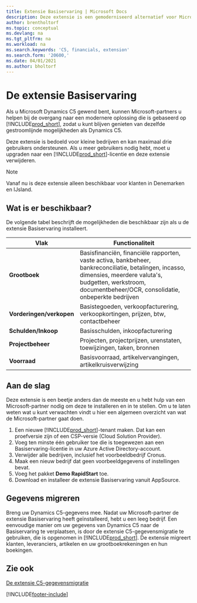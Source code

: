 ```yaml
---
title: Extensie Basiservaring | Microsoft Docs
description: Deze extensie is een gemoderniseerd alternatief voor Microsoft Dynamics C5.
author: brentholtorf
ms.topic: conceptual
ms.devlang: na
ms.tgt_pltfrm: na
ms.workload: na
ms.search.keywords: 'C5, financials, extension'
ms.search.form: '20600,'
ms.date: 04/01/2021
ms.author: bholtorf
---
```


# <a name="the-basic-experience-extension"></a>De extensie Basiservaring

Als u Microsoft Dynamics C5 gewend bent, kunnen Microsoft-partners u helpen bij de overgang naar een modernere oplossing die is gebaseerd op [!INCLUDE[prod_short](includes/prod_short.md)], zodat u kunt blijven genieten van dezelfde gestroomlijnde mogelijkheden als Dynamics C5.

Deze extensie is bedoeld voor kleine bedrijven en kan maximaal drie gebruikers ondersteunen. Als u meer gebruikers nodig hebt, moet u upgraden naar een [!INCLUDE[prod_short](includes/prod_short.md)]-licentie en deze extensie verwijderen.

> [!NOTE]
> Vanaf nu is deze extensie alleen beschikbaar voor klanten in Denemarken en IJsland.

## <a name="whats-available"></a>Wat is er beschikbaar?

De volgende tabel beschrijft de mogelijkheden die beschikbaar zijn als u de extensie Basiservaring installeert.

|Vlak  |Functionaliteit  |
|---------|---------|
|**Grootboek** |Basisfinanciën, financiële rapporten, vaste activa, bankbeheer, bankreconciliatie, betalingen, incasso, dimensies, meerdere valuta's, budgetten, werkstroom, documentbeheer/OCR, consolidatie, onbeperkte bedrijven|
|**Vorderingen/verkopen** |Basistegoeden, verkoopfacturering, verkoopkortingen, prijzen, btw, contactbeheer |
|**Schulden/Inkoop** |Basisschulden, inkoopfacturering |
|**Projectbeheer** |Projecten, projectprijzen, urenstaten, toewijzingen, taken, bronnen |
|**Voorraad** |Basisvoorraad, artikelvervangingen, artikelkruisverwijzing |

## <a name="getting-started"></a>Aan de slag

Deze extensie is een beetje anders dan de meeste en u hebt hulp van een Microsoft-partner nodig om deze te installeren en in te stellen. Om u te laten weten wat u kunt verwachten vindt u hier een algemeen overzicht van wat de Microsoft-partner gaat doen.

1. Een nieuwe [!INCLUDE[prod_short](includes/prod_short.md)]-tenant maken. Dat kan een proefversie zijn of een CSP-versie (Cloud Solution Provider).
2. Voeg ten minste één gebruiker toe die is toegewezen aan een Basiservaring-licentie in uw Azure Active Directory-account.
3. Verwijder alle bedrijven, inclusief het voorbeeldbedrijf Cronus.
4. Maak een nieuw bedrijf dat geen voorbeeldgegevens of instellingen bevat.
5. Voeg het pakket **Demo RapidStart** toe. <!--what does the package contain?-->
6. Download en installeer de extensie Basiservaring vanuit AppSource.

## <a name="migrating-data"></a>Gegevens migreren

Breng uw Dynamics C5-gegevens mee. Nadat uw Microsoft-partner de extensie Basiservaring heeft geïnstalleerd, hebt u een leeg bedrijf. Een eenvoudige manier om uw gegevens van Dynamics C5 naar de Basiservaring te verplaatsen, is door de extensie C5-gegevensmigratie te gebruiken, die is opgenomen in [!INCLUDE[prod_short](includes/prod_short.md)]. De extensie migreert klanten, leveranciers, artikelen en uw grootboekrekeningen en hun boekingen.

## <a name="see-also"></a>Zie ook

[De extensie C5-gegevensmigratie](ui-extensions-c5-data-migration.md)  

[!INCLUDE[footer-include](includes/footer-banner.md)]
